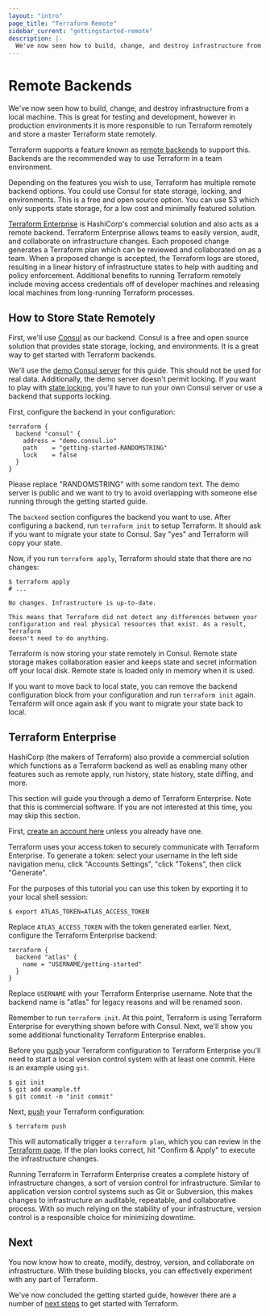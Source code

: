 ```yaml
---
layout: "intro"
page_title: "Terraform Remote"
sidebar_current: "gettingstarted-remote"
description: |-
  We've now seen how to build, change, and destroy infrastructure from a local machine. However, you can use Atlas by HashiCorp to run Terraform remotely to version and audit the history of your infrastructure.
---
```


# Remote Backends

We've now seen how to build, change, and destroy infrastructure
from a local machine. This is great for testing and development,
however in production environments it is more responsible to run
Terraform remotely and store a master Terraform state remotely.

Terraform supports a feature known as [remote backends](/docs/backends)
to support this. Backends are the recommended way to use Terraform in
a team environment.

Depending on the features you wish to use, Terraform has multiple remote
backend options. You could use Consul for state storage, locking, and
environments. This is a free and open source option. You can use S3 which
only supports state storage, for a low cost and minimally featured solution.

[Terraform Enterprise](https://www.hashicorp.com/products/terraform/?utm_source=oss&utm_medium=getting-started&utm_campaign=terraform)
is HashiCorp's commercial solution and also acts as a remote backend.
Terraform Enterprise allows teams to easily version, audit, and collaborate
on infrastructure changes. Each proposed change generates
a Terraform plan which can be reviewed and collaborated on as a team.
When a proposed change is accepted, the Terraform logs are stored,
resulting in a linear history of infrastructure states to
help with auditing and policy enforcement. Additional benefits to
running Terraform remotely include moving access
credentials off of developer machines and releasing local machines
from long-running Terraform processes.

## How to Store State Remotely

First, we'll use [Consul](https://www.consul.io) as our backend. Consul
is a free and open source solution that provides state storage, locking, and
environments. It is a great way to get started with Terraform backends.

We'll use the [demo Consul server](https://demo.consul.io) for this guide.
This should not be used for real data. Additionally, the demo server doesn't
permit locking. If you want to play with [state locking](/docs/state/locking.html),
you'll have to run your own Consul server or use a backend that supports locking.

First, configure the backend in your configuration:

```hcl
terraform {
  backend "consul" {
    address = "demo.consul.io"
    path    = "getting-started-RANDOMSTRING"
    lock    = false
  }
}
```

Please replace "RANDOMSTRING" with some random text. The demo server is
public and we want to try to avoid overlapping with someone else running
through the getting started guide.

The `backend` section configures the backend you want to use. After
configuring a backend, run `terraform init` to setup Terraform. It should
ask if you want to migrate your state to Consul. Say "yes" and Terraform
will copy your state.

Now, if you run `terraform apply`, Terraform should state that there are
no changes:

```
$ terraform apply
# ...

No changes. Infrastructure is up-to-date.

This means that Terraform did not detect any differences between your
configuration and real physical resources that exist. As a result, Terraform
doesn't need to do anything.
```

Terraform is now storing your state remotely in Consul. Remote state
storage makes collaboration easier and keeps state and secret information
off your local disk. Remote state is loaded only in memory when it is used.

If you want to move back to local state, you can remove the backend configuration
block from your configuration and run `terraform init` again. Terraform will
once again ask if you want to migrate your state back to local.

## Terraform Enterprise

HashiCorp (the makers of Terraform) also provide a commercial solution which
functions as a Terraform backend as well as enabling many other features such
as remote apply, run history, state history, state diffing, and more.

This section will guide you through a demo of Terraform Enterprise. Note that
this is commercial software. If you are not interested at this time, you may
skip this section.

First, [create an account here](https://atlas.hashicorp.com/account/new?utm_source=oss&utm_medium=getting-started&utm_campaign=terraform) unless you already have one.

Terraform uses your access token to securely communicate with Terraform
Enterprise. To generate a token: select your username in the left side
navigation menu, click "Accounts Settings", "click "Tokens", then click
"Generate".

For the purposes of this tutorial you can use this token by exporting it to
your local shell session:

```
$ export ATLAS_TOKEN=ATLAS_ACCESS_TOKEN
```

Replace `ATLAS_ACCESS_TOKEN` with the token generated earlier. Next,
configure the Terraform Enterprise backend:

```hcl
terraform {
  backend "atlas" {
    name = "USERNAME/getting-started"
  }
}
```

Replace `USERNAME` with your Terraform Enterprise username. Note that the
backend name is "atlas" for legacy reasons and will be renamed soon.

Remember to run `terraform init`. At this point, Terraform is using Terraform
Enterprise for everything shown before with Consul. Next, we'll show you some
additional functionality Terraform Enterprise enables.

Before you [push](/docs/commands/push.html) your Terraform configuration to
Terraform Enterprise you'll need to start a local version control system with
at least one commit. Here is an example using `git`.

```
$ git init
$ git add example.tf
$ git commit -m "init commit"
```

Next, [push](/docs/commands/push.html) your Terraform configuration:

```
$ terraform push
```

This will automatically trigger a `terraform plan`, which you can
review in the [Terraform page](https://atlas.hashicorp.com/terraform).
If the plan looks correct, hit "Confirm & Apply" to execute the
infrastructure changes.

Running Terraform in Terraform Enterprise creates a complete history of
infrastructure changes, a sort of version control
for infrastructure. Similar to application version control
systems such as Git or Subversion, this makes changes to
infrastructure an auditable, repeatable,
and collaborative process. With so much relying on the
stability of your infrastructure, version control is a
responsible choice for minimizing downtime.

## Next
You now know how to create, modify, destroy, version, and
collaborate on infrastructure. With these building blocks,
you can effectively experiment with any part of Terraform.

We've now concluded the getting started guide, however
there are a number of [next steps](/intro/getting-started/next-steps.html)
to get started with Terraform.
